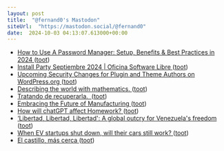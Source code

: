 ```yaml
---
layout: post
title:  "@fernand0's Mastodon"
siteUrl:  "https://mastodon.social/@fernand0"
date:  2024-10-03 04:13:07.613000+00:00
---
```

*  [How to Use A Password Manager: Setup, Benefits & Best Practices in 2024 ](https://www.esecurityplanet.com/applications/how-to-use-a-password-manager) ([toot](https://mastodon.social/@fernand0/113241541024940554))
*  [Install Party Septiembre 2024 \|  Oficina Software Libre   ](https://osluz.unizar.es/content/install-party-septiembre-2024) ([toot](https://mastodon.social/@fernand0/113240917425851134))
*  [Upcoming Security Changes for Plugin and Theme Authors on WordPress.org ](https://make.wordpress.org/plugins/2024/09/04/upcoming-security-changes-for-plugin-and-theme-authors-on-wordpress-org) ([toot](https://mastodon.social/@fernand0/113238967698150529))
*  [Describing the world with mathematics. ](https://thonyc.wordpress.com/2024/09/04/describing-the-world-with-mathematics) ([toot](https://mastodon.social/@fernand0/113238736756437182))
*  [Tratando de recuperarla.  ](https://avecesunafoto.wordpress.com/2024/10/02/tratando-de-recuperarla) ([toot](https://mastodon.social/@fernand0/113238590637896753))
*  [Embracing the Future of Manufacturing ](https://blog.computationalcomplexity.org/2024/09/embracing-future-of-manufacturing.htm) ([toot](https://mastodon.social/@fernand0/113238521005937764))
*  [How will chatGPT  affect Homework? ](https://blog.computationalcomplexity.org/2024/09/how-will-chatgpt-affect-homework.htm) ([toot](https://mastodon.social/@fernand0/113238358260629580))
*  [‘Libertad, Libertad, Libertad': A global outcry for Venezuela's freedom ](https://globalvoices.org/2024/10/01/libertad-libertad-libertad-a-global-outcry-for-venezuelas-freedom) ([toot](https://mastodon.social/@fernand0/113237603808042868))
*  [When EV startups shut down, will their cars still work? ](https://restofworld.org/2024/ev-company-shutdowns-china) ([toot](https://mastodon.social/@fernand0/113237448013479027))
*  [El castillo, más cerca ](https://www.flickr.com/photos/fernand0/54029561019) ([toot](https://mastodon.social/@fernand0/113237407806083722))
